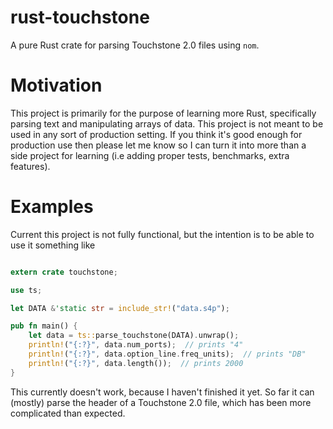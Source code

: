 # rust-touchstone

A pure Rust crate for parsing Touchstone 2.0 files using `nom`.

# Motivation

This project is primarily for the purpose of learning more Rust, specifically
parsing text and manipulating arrays of data.  This project is not meant to be
used in any sort of production setting.  If you think it's good enough for
production use then please let me know so I can turn it into more than a side
project for learning (i.e adding proper tests, benchmarks, extra features).

# Examples

Current this project is not fully functional, but the intention is to be able to
use it something like

```rust

extern crate touchstone;

use ts;

let DATA &'static str = include_str!("data.s4p");

pub fn main() {
    let data = ts::parse_touchstone(DATA).unwrap();
    println!("{:?}", data.num_ports);  // prints "4"
    println!("{:?}", data.option_line.freq_units);  // prints "DB"
    println!("{:?}", data.length());  // prints 2000
}
```

This currently doesn't work, because I haven't finished it yet.  So far it can
(mostly) parse the header of a Touchstone 2.0 file, which has been more
complicated than expected.

